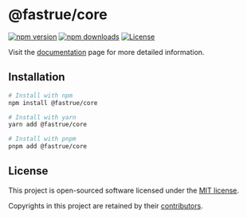 # @fastrue/core

[![npm version](https://img.shields.io/npm/v/@fastrue/core)](https://www.npmjs.com/package/@fastrue/core)
[![npm downloads](https://img.shields.io/npm/dm/@fastrue/core)](https://www.npmjs.com/package/@fastrue/core)
[![License](https://img.shields.io/github/license/riipandi/fastrue)](https://github.com/riipandi/fastrue/blob/main/LICENSE)

Visit the [documentation](https://fastrue.netlify.app) page for more detailed information.

## Installation

```bash
# Install with npm
npm install @fastrue/core

# Install with yarn
yarn add @fastrue/core

# Install with pnpm
pnpm add @fastrue/core
```

## License

This project is open-sourced software licensed under the [MIT license](https://github.com/riipandi/fastrue/blob/main/LICENSE).

Copyrights in this project are retained by their [contributors](https://github.com/riipandi/fastrue/network/dependencies).
